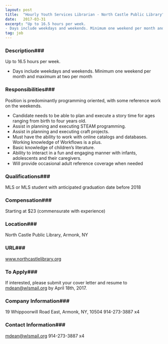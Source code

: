 ```yaml
---
layout: post
title:  "Hourly Youth Services Librarian - North Castle Public Library"
date:   2017-03-31
excerpt: "Up to 16.5 hours per week.
- Days include weekdays and weekends. Minimum one weekend per month and maximum at two per month"
tag: job
---
```


### Description###

Up to 16.5 hours per week.
- Days include weekdays and weekends. Minimum one weekend per month and maximum at two per month


### Responsibilities###

Position is predominantly programming oriented, with some reference work on the weekends.
- Candidate needs to be able to plan and execute a story time for ages ranging from birth to four years old.
- Assist in planning and executing STEAM programming.
- Assist in planning and executing craft projects.
- Must have the ability to work with online catalogs and databases. Working knowledge of Workflows is a plus.
- Basic knowledge of children’s literature.
- Ability to interact in a fun and engaging manner with infants, adolescents and their caregivers.
- Will provide occasional adult reference coverage when needed


### Qualifications###

MLS or MLS student with anticipated graduation date before 2018


### Compensation###

Starting at $23 (commensurate with experience)


### Location###

North Castle Public Library, Armonk, NY


### URL###

www.northcastlelibrary.org

### To Apply###

If interested, please submit your cover letter and resume to mdean@wlsmail.org by April 18th, 2017.


### Company Information###

19 Whippoorwill Road East, Armonk, NY, 10504  914-273-3887 x4


### Contact Information###

 mdean@wlsmail.org  914-273-3887 x4

